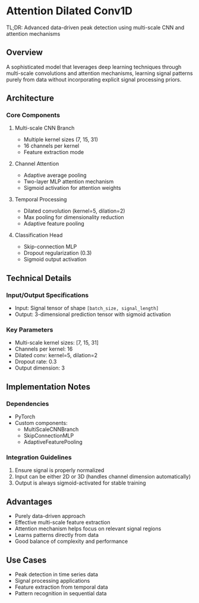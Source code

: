 # Attention Dilated Conv1D

TL;DR: Advanced data-driven peak detection using multi-scale CNN and attention mechanisms

## Overview
A sophisticated model that leverages deep learning techniques through multi-scale convolutions and attention mechanisms, learning signal patterns purely from data without incorporating explicit signal processing priors.

## Architecture

### Core Components
1. Multi-scale CNN Branch
   - Multiple kernel sizes (7, 15, 31)
   - 16 channels per kernel
   - Feature extraction mode

2. Channel Attention
   - Adaptive average pooling
   - Two-layer MLP attention mechanism
   - Sigmoid activation for attention weights

3. Temporal Processing
   - Dilated convolution (kernel=5, dilation=2)
   - Max pooling for dimensionality reduction
   - Adaptive feature pooling

4. Classification Head
   - Skip-connection MLP
   - Dropout regularization (0.3)
   - Sigmoid output activation

## Technical Details

### Input/Output Specifications
- Input: Signal tensor of shape `[batch_size, signal_length]`
- Output: 3-dimensional prediction tensor with sigmoid activation

### Key Parameters
- Multi-scale kernel sizes: [7, 15, 31]
- Channels per kernel: 16
- Dilated conv: kernel=5, dilation=2
- Dropout rate: 0.3
- Output dimension: 3

## Implementation Notes

### Dependencies
- PyTorch
- Custom components:
  - MultiScaleCNNBranch
  - SkipConnectionMLP
  - AdaptiveFeaturePooling

### Integration Guidelines
1. Ensure signal is properly normalized
2. Input can be either 2D or 3D (handles channel dimension automatically)
3. Output is always sigmoid-activated for stable training

## Advantages
- Purely data-driven approach
- Effective multi-scale feature extraction
- Attention mechanism helps focus on relevant signal regions
- Learns patterns directly from data
- Good balance of complexity and performance

## Use Cases
- Peak detection in time series data
- Signal processing applications
- Feature extraction from temporal data
- Pattern recognition in sequential data 
